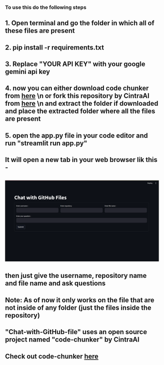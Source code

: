 ### To use this do the following steps
## 1. Open terminal and go the folder in which all of these files are present
## 2. pip install -r requirements.txt
## 3. Replace "YOUR API KEY" with your google gemini api key 
## 4. now you can either download code chunker from [here](https://github.com/CintraAI/code-chunker/archive/refs/heads/main.zip) \n or fork this repository by CintraAI from [here](https://github.com/CintraAI/code-chunker) \n and extract the folder if downloaded and place the extracted folder where all the files are present
## 5. open the app.py file in your code editor and run "streamlit run app.py"

## It will open a new tab in your web browser lik this - 
## ![Image](image.png)

## then just give the username, repository name and file name and ask questions 

## Note: As of now it only works on the file that are not inside of any folder (just the files inside the repository)

## "Chat-with-GitHub-file" uses an open source project named "code-chunker" by CintraAI
## Check out code-chunker [here](https://github.com/CintraAI/code-chunker) 
